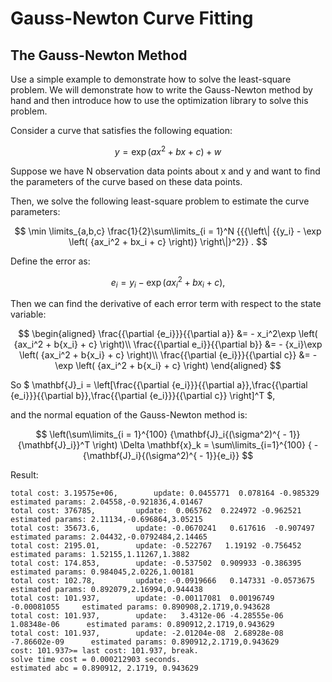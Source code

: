 # Gauss-Newton Curve Fitting
## The Gauss-Newton Method

Use a simple example to demonstrate how to solve the least-square problem. We will demonstrate how to write the Gauss-Newton method by hand and then introduce how to use the optimization library to solve this problem. 

Consider a curve that satisfies the following equation:


$$
y = \exp( ax^2 + bx + c ) + w
$$

Suppose we have N observation data points about x and y and want to find the parameters of the curve based on these data points.

Then, we solve the following least-square problem to estimate the curve parameters:

$$
    \min \limits_{a,b,c} \frac{1}{2}\sum\limits_{i = 1}^N {{{\left\| {{y_i} - \exp \left( {ax_i^2 + bx_i + c} \right)} \right\|}^2}} .
$$

Define the error as:

$$
e_i = y_i - \exp \left( {ax_i^2 + bx_i + c} \right),
$$

Then we can find the derivative of each error term with respect to the state variable:

$$
    \begin{aligned}
        \frac{{\partial {e_i}}}{{\partial a}} &=  - x_i^2\exp \left( {ax_i^2 + b{x_i} + c} \right)\\
        \frac{{\partial e_i}}{{\partial b}} &=  - {x_i}\exp \left( {ax_i^2 + b{x_i} + c} \right)\\
        \frac{{\partial {e_i}}}{{\partial c}} &=  - \exp \left( {ax_i^2 + b{x_i} + c} \right)
    \end{aligned}
$$

So 
$` \mathbf{J}_i = \left[\frac{{\partial {e_i}}}{{\partial a}},\frac{{\partial {e_i}}}{{\partial b}},\frac{{\partial {e_i}}}{{\partial c}} \right]^T `$, 

and the normal equation of the Gauss-Newton method is:

$$
    \left(\sum\limits_{i = 1}^{100} {\mathbf{J}_i{(\sigma^2)^{ - 1}}{\mathbf{J}_i}}^T \right)  \Delta \mathbf{x}_k = \sum\limits_{i=1}^{100} { - {\mathbf{J}_i}{(\sigma^2)^{ - 1}}{e_i}}
$$

Result:

```
total cost: 3.19575e+06, 		update: 0.0455771  0.078164 -0.985329		estimated params: 2.04558,-0.921836,4.01467
total cost: 376785, 		update:  0.065762  0.224972 -0.962521		estimated params: 2.11134,-0.696864,3.05215
total cost: 35673.6, 		update: -0.0670241   0.617616  -0.907497		estimated params: 2.04432,-0.0792484,2.14465
total cost: 2195.01, 		update: -0.522767   1.19192 -0.756452		estimated params: 1.52155,1.11267,1.3882
total cost: 174.853, 		update: -0.537502  0.909933 -0.386395		estimated params: 0.984045,2.0226,1.00181
total cost: 102.78, 		update: -0.0919666   0.147331 -0.0573675		estimated params: 0.892079,2.16994,0.944438
total cost: 101.937, 		update: -0.00117081  0.00196749 -0.00081055		estimated params: 0.890908,2.1719,0.943628
total cost: 101.937, 		update:   3.4312e-06 -4.28555e-06  1.08348e-06		estimated params: 0.890912,2.1719,0.943629
total cost: 101.937, 		update: -2.01204e-08  2.68928e-08 -7.86602e-09		estimated params: 0.890912,2.1719,0.943629
cost: 101.937>= last cost: 101.937, break.
solve time cost = 0.000212903 seconds.
estimated abc = 0.890912, 2.1719, 0.943629
```

